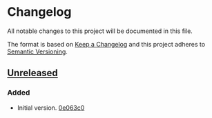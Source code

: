 # Changelog

All notable changes to this project will be documented in this file.

The format is based on [Keep a Changelog](http://keepachangelog.com/)
and this project adheres to [Semantic Versioning](http://semver.org/).

## [Unreleased](https://github.com/atomist-skills/commitlint-skill/tree/HEAD)

### Added

-   Initial version. [0e063c0](https://github.com/atomist-skills/commitlint-skill/commit/0e063c03cc38e4f123d7a83f1d94fd9e25ded8a4)

